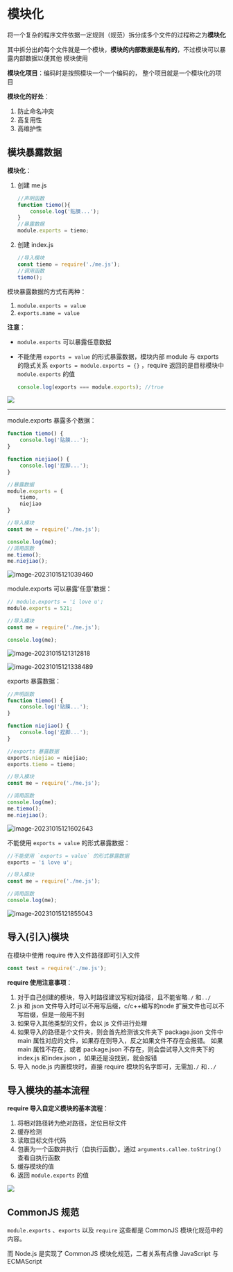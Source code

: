 # 模块化

将一个复杂的程序文件依据一定规则（规范）拆分成多个文件的过程称之为**模块化**

其中拆分出的每个文件就是一个模块，**模块的内部数据是私有的**，不过模块可以暴露内部数据以便其他
模块使用

**模块化项目**：编码时是按照模块一个一个编码的， 整个项目就是一个模块化的项目

**模块化的好处**：

1. 防止命名冲突
2. 高复用性
3. 高维护性

## 模块暴露数据

**模块化**：

1. 创建 me.js

   ```js
   //声明函数
   function tiemo(){
       console.log('贴膜...');
   }
   //暴露数据
   module.exports = tiemo;
   ```

2. 创建 index.js

   ```js
   //导入模块
   const tiemo = require('./me.js');
   //调用函数
   tiemo();
   ```

模块暴露数据的方式有两种：
1. `module.exports = value`
2. `exports.name = value`

**注意**：

- `module.exports` 可以暴露任意数据

- 不能使用 `exports = value` 的形式暴露数据，模块内部 module 与 exports 的隐式关系 `exports = module.exports = {}` ，require 返回的是目标模块中 `module.exports` 的值

  ```js
  console.log(exports === module.exports); //true
  ```


![](https://cdn.jsdelivr.net/gh/letengzz/tc2@main/img/202310151144090.jpg)

****

module.exports 暴露多个数据：

```js
function tiemo() {
    console.log('贴膜...');
}

function niejiao() {
    console.log('捏脚...');
}

//暴露数据
module.exports = {
    tiemo,
    niejiao
}
```

```js
//导入模块
const me = require('./me.js');

console.log(me);
//调用函数
me.tiemo();
me.niejiao();
```

![image-20231015121039460](https://cdn.jsdelivr.net/gh/letengzz/tc2@main/img/202310151210376.png)

module.exports 可以暴露'任意'数据：

```js
// module.exports = 'i love u';
module.exports = 521;
```

```js
//导入模块
const me = require('./me.js');

console.log(me);
```

![image-20231015121312818](https://cdn.jsdelivr.net/gh/letengzz/tc2@main/img/202310151213697.png)

![image-20231015121338489](https://cdn.jsdelivr.net/gh/letengzz/tc2@main/img/202310151213835.png)

exports 暴露数据：

```js
//声明函数
function tiemo() {
    console.log('贴膜...');
}

function niejiao() {
    console.log('捏脚...');
}

//exports 暴露数据
exports.niejiao = niejiao;
exports.tiemo = tiemo;
```

```js
//导入模块
const me = require('./me.js');

//调用函数
console.log(me);
me.tiemo();
me.niejiao();
```

![image-20231015121602643](https://cdn.jsdelivr.net/gh/letengzz/tc2@main/img/202310151216902.png)

不能使用 `exports = value` 的形式暴露数据：

```js
//不能使用 `exports = value` 的形式暴露数据
exports = 'i love u';
```

```js
//导入模块
const me = require('./me.js');

//调用函数
console.log(me);
```

![image-20231015121855043](https://cdn.jsdelivr.net/gh/letengzz/tc2@main/img/202310151218452.png)

## 导入(引入)模块

在模块中使用 require 传入文件路径即可引入文件

```js
const test = require('./me.js');
```

**require 使用注意事项**：

1. 对于自己创建的模块，导入时路径建议写相对路径，且不能省略`./` 和`../`
2. js 和 json 文件导入时可以不用写后缀，c/c++编写的node 扩展文件也可以不写后缀，但是一般用不到
3. 如果导入其他类型的文件，会以 js 文件进行处理
4. 如果导入的路径是个文件夹，则会首先检测该文件夹下 package.json 文件中 main 属性对应的文件，如果存在则导入，反之如果文件不存在会报错。
如果 main 属性不存在，或者 package.json 不存在，则会尝试导入文件夹下的 index.js 和index.json ，如果还是没找到，就会报错
5. 导入 node.js 内置模块时，直接 require 模块的名字即可，无需加`./` 和`../`

## 导入模块的基本流程

**require 导入自定义模块的基本流程**：

1. 将相对路径转为绝对路径，定位目标文件
2. 缓存检测
3. 读取目标文件代码
4. 包裹为一个函数并执行（自执行函数）。通过 `arguments.callee.toString()` 查看自执行函数
5. 缓存模块的值
6. 返回 `module.exports` 的值

![](https://cdn.jsdelivr.net/gh/letengzz/tc2/img202310251822935.jpg)

## CommonJS 规范

`module.exports` 、`exports` 以及 `require` 这些都是 CommonJS 模块化规范中的内容。

而 Node.js 是实现了 CommonJS 模块化规范，二者关系有点像 JavaScript 与 ECMAScript
